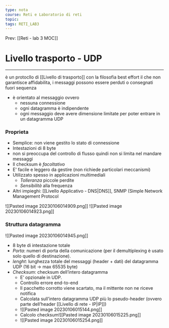 ```yaml
---
type: nota
course: Reti e Laboratorio di reti
topic: 
tags: RETI_LAB3 
---
```


Prev: [[Reti - lab 3 MOC]]

# Livello trasporto - UDP
---
è un protocllo di [[Livello di trasporto]] con la filosofia best effort
il che non garantisce affidabilita, i messaggi possono essere perduti o consegnati fuori sequenza 

- è orientato al messaggio ovvero
	- nessuna connessione
	- ogni datagramma è indipendente
	- ogni messaggio deve avere dimensione limitate per poter entrare in un datagramma UDP
### Proprieta
- Semplice: non viene gestito lo stato di connessione 
- Intestazioni di 8 byte 
- non si preoccupa del controllo di flusso quindi non si limita nel mandare messaggi
-  Il checksum è _facoltativo_ 
- E' facile e leggero da gestire (non richiede particolari meccanismi) 
- Utilizzato spesso in applicazioni multimediali 
	- _Tolleranza_ piccole perdite 
	- _Sensibilità_ alla frequenza 
- Altri impieghi: [[Livello Applicativo - DNS|DNS]], SNMP (Simple Network Management Protocol


![[Pasted image 20230106014909.png]]
![[Pasted image 20230106014923.png]]

### Struttura datagramma

![[Pasted image 20230106014945.png]]
- 8 byte di intestazione totale
- _Porta_: numeri di porta della comunicazione (per il demultiplexing è usato solo quello di destinazione). 
- _lenght_: lunghezza totale del messaggi (header + dati) del datagramma UDP (16 bit -> max 65535 byte)
- _Checksum_: checksum dell’intero datagramma 
	- E’ opzionale in UDP. 
	- Controllo errore end-to-end 
	- Il pacchetto corrotto viene scartato, ma il mittente non ne riceve notifica 
	- Calcolata sull’intero datagramma UDP più lo pseudo-header (ovvero parte dell’header [[Livello di rete - IP|IP]])
	- ![[Pasted image 20230106015144.png]]
	- Calcolo checksum![[Pasted image 20230106015225.png]]
	- ![[Pasted image 20230106015254.png]]